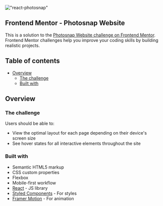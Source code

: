 <!-- !["photosnap"](https://github.com/johncabang/react-photosnap/blob/main/docs/preview.jpg?raw=true) -->

!["react-photosnap"](https://github.com/johncabang/react-photosnap/blob/main/docs/react-photosnap-001.gif?raw=true)

## Frontend Mentor - Photosnap Website <!-- omit in toc -->

This is a solution to the [Photosnap Website challenge on Frontend Mentor](https://www.frontendmentor.io/challenges/photosnap-multipage-website-nMDSrNmNW). Frontend Mentor challenges help you improve your coding skills by building realistic projects.

## Table of contents <!-- omit in toc -->

- [Overview](#overview)
  - [The challenge](#the-challenge)
  - [Built with](#built-with)
  <!-- - [Preview](#preview) -->

## Overview

### The challenge

Users should be able to:

- View the optimal layout for each page depending on their device's screen size
- See hover states for all interactive elements throughout the site

### Built with

- Semantic HTML5 markup
- CSS custom properties
- Flexbox
- Mobile-first workflow
- [React](https://reactjs.org/) - JS library
- [Styled Components](https://styled-components.com/) - For styles
- [Framer Motion](https://www.framer.com/motion/) - For animation

<!-- ### Preview

!["photosnap"](https://github.com/johncabang/react-photosnap/blob/main/docs/preview.jpg?raw=true) -->
